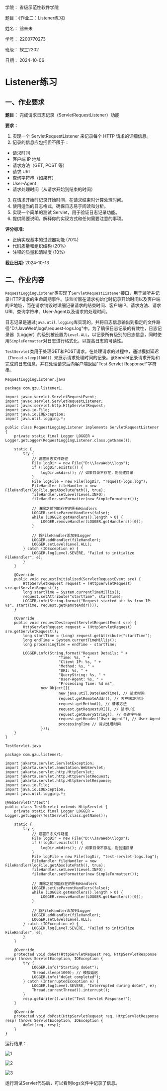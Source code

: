 学院： 省级示范性软件学院

题目：《作业二：Listener练习》

姓名： 翁未未

学号： 2200770273

班级： 软工2202

日期： 2024-10-06

# Listener练习


## 一、作业要求

**题目：** 完成请求日志记录（ServletRequestListener）功能

**要求：**


1. 实现一个 ServletRequestListener 来记录每个 HTTP 请求的详细信息。
2. 记录的信息应包括但不限于：

* 请求时间
* 客户端 IP 地址
* 请求方法（GET, POST 等）
* 请求 URI
* 查询字符串（如果有）
* User-Agent
* 请求处理时间（从请求开始到结束的时间）

3. 在请求开始时记录开始时间，在请求结束时计算处理时间。
4. 使用适当的日志格式，确保日志易于阅读和分析。
5. 实现一个简单的测试 Servlet，用于验证日志记录功能。
6. 提供简要说明，解释你的实现方式和任何需要注意的事项。

**评分标准:**

- 正确实现基本的过滤器功能 (70%)
- 代码质量和组织结构 (20%)
- 注释的质量和清晰度 (10%)

**截止日期:** 2024-10-13

## 二、作业内容

`RequestLoggingListener`类实现了`ServletRequestListener`接口，用于监听并记录HTTP请求的生命周期事件。该监听器在请求初始化时记录开始时间以及客户端的IP地址，而在请求销毁时详细记录请求的结束时间、客户端IP、请求方法、请求URI、查询字符串、User-Agent以及请求的处理时间。

日志记录是通过`java.util.logging`库实现的，并将日志信息输出到指定的文件路径"D:\JavaWeb\logs\request-logs.log"中。为了确保日志记录的有效性，日志记录器（Logger）的级别被设置为`Level.ALL`，以记录所有级别的日志信息，同时使用`SimpleFormatter`对日志进行格式化，以提高日志的可读性。

`TestServlet`类用于处理GET和POST请求。在处理请求的过程中，通过模拟延迟（`Thread.sleep(1000)`）来展示请求处理时间的记录。该Servlet记录请求开始和完成的日志信息，并在处理请求后向客户端返回"Test Servlet Response!"字符串。

`RequestLoggingListener.java`

```
package com.gzu.listener1;

import javax.servlet.ServletRequestEvent;
import javax.servlet.ServletRequestListener;
import javax.servlet.http.HttpServletRequest;
import java.io.File;
import java.io.IOException;
import java.util.logging.*;

public class RequestLoggingListener implements ServletRequestListener {
    private static final Logger LOGGER = Logger.getLogger(RequestLoggingListener.class.getName());

    static {
        try {
            // 设置日志文件路径
            File logDir = new File("D:\\JavaWeb\\logs");
            if (!logDir.exists()) {
                logDir.mkdirs(); // 如果目录不存在，则创建目录
            }
            File logFile = new File(logDir, "request-logs.log");
            FileHandler fileHandler = new FileHandler(logFile.getAbsolutePath(), true);
            fileHandler.setLevel(Level.INFO);
            fileHandler.setFormatter(new SimpleFormatter());

            // 清除之前可能存在的所有Handlers
            LOGGER.setUseParentHandlers(false);
            while (LOGGER.getHandlers().length > 0) {
                LOGGER.removeHandler(LOGGER.getHandlers()[0]);
            }

            // 将FileHandler添加到Logger
            LOGGER.addHandler(fileHandler);
            LOGGER.setLevel(Level.ALL);
        } catch (IOException e) {
            LOGGER.log(Level.SEVERE, "Failed to initialize FileHandler", e);
        }
    }

    @Override
    public void requestInitialized(ServletRequestEvent sre) {
        HttpServletRequest request = (HttpServletRequest) sre.getServletRequest();
        long startTime = System.currentTimeMillis();
        request.setAttribute("startTime", startTime);
        LOGGER.info(String.format("Request started at: %s from IP: %s", startTime, request.getRemoteAddr()));
    }

    @Override
    public void requestDestroyed(ServletRequestEvent sre) {
        HttpServletRequest request = (HttpServletRequest) sre.getServletRequest();
        long startTime = (Long) request.getAttribute("startTime");
        long endTime = System.currentTimeMillis();
        long processingTime = endTime - startTime;

        LOGGER.info(String.format("Request Details: " +
                        "Time: %s, " +
                        "Client IP: %s, " +
                        "Method: %s, " +
                        "URI: %s, " +
                        "QueryString: %s, " +
                        "User-Agent: %s, " +
                        "Processing Time: %d ms",
                new Object[]{
                        new java.util.Date(endTime), // 请求时间
                        request.getRemoteAddr(), // 客户端IP地址
                        request.getMethod(), // 请求方法
                        request.getRequestURI(), // 请求URI
                        request.getQueryString(), // 查询字符串
                        request.getHeader("User-Agent"), // User-Agent
                        processingTime // 请求处理时间
                }));
    }
}
```

`TestServlet.java`

```
package com.gzu.listener1;

import jakarta.servlet.ServletException;
import jakarta.servlet.annotation.WebServlet;
import jakarta.servlet.http.HttpServlet;
import jakarta.servlet.http.HttpServletRequest;
import jakarta.servlet.http.HttpServletResponse;
import java.io.File;
import java.io.IOException;
import java.util.logging.*;

@WebServlet("/test")
public class TestServlet extends HttpServlet {
    private static final Logger LOGGER = Logger.getLogger(TestServlet.class.getName());

    static {
        try {
            // 设置日志文件路径
            File logDir = new File("D:\\JavaWeb\\logs");
            if (!logDir.exists()) {
                logDir.mkdirs(); // 如果目录不存在，则创建目录
            }
            File logFile = new File(logDir, "test-servlet-logs.log");
            FileHandler fileHandler = new FileHandler(logFile.getAbsolutePath(), true);
            fileHandler.setLevel(Level.INFO);
            fileHandler.setFormatter(new SimpleFormatter());

            // 清除之前可能存在的所有Handlers
            LOGGER.setUseParentHandlers(false);
            while (LOGGER.getHandlers().length > 0) {
                LOGGER.removeHandler(LOGGER.getHandlers()[0]);
            }

            // 将FileHandler添加到Logger
            LOGGER.addHandler(fileHandler);
            LOGGER.setLevel(Level.ALL);
        } catch (IOException e) {
            LOGGER.log(Level.SEVERE, "Failed to initialize FileHandler", e);
        }
    }

    @Override
    protected void doGet(HttpServletRequest req, HttpServletResponse resp) throws ServletException, IOException {
        try {
            LOGGER.info("Starting doGet");
            Thread.sleep(1000); // 模拟延迟
            LOGGER.info("doGet completed");
        } catch (InterruptedException e) {
            LOGGER.log(Level.SEVERE, "Interrupted during doGet", e);
            Thread.currentThread().interrupt();
        }
        resp.getWriter().write("Test Servlet Response!");
    }

    @Override
    protected void doPost(HttpServletRequest req, HttpServletResponse resp) throws ServletException, IOException {
        doGet(req, resp);
    }
}
```

运行结果：

![1](images/1.png)

![2](images/2.png)

![3](images/3.png)

运行测试Servlet代码后，可以看到logs文件中记录了信息。
